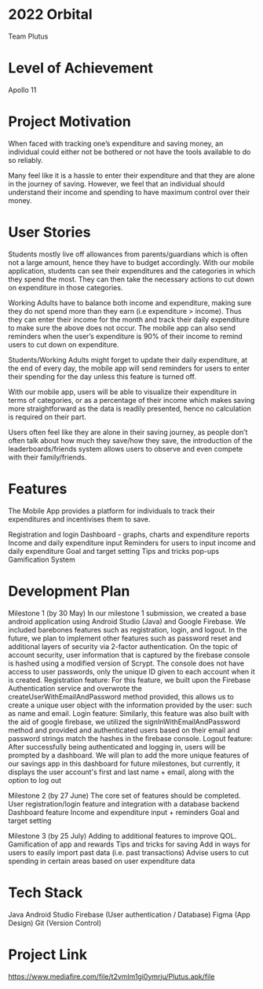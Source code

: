 # 2022 Orbital
Team Plutus

# Level of Achievement
Apollo 11

# Project Motivation
When faced with tracking one’s expenditure and saving money, an individual could either not be bothered or not have the tools available to do so reliably. 

Many feel like it is a hassle to enter their expenditure and that they are alone in the journey of saving. However, we feel that an individual should understand their income and spending to have maximum control over their money.

# User Stories
Students mostly live off allowances from parents/guardians which is often not a large amount, hence they have to budget accordingly. With our mobile application, students can see their expenditures and the categories in which they spend the most. They can then take the necessary actions to cut down on expenditure in those categories.

Working Adults have to balance both income and expenditure, making sure they do not spend more than they earn (i.e expenditure > income). Thus they can enter their income for the month and track their daily expenditure to make sure the above does not occur. The mobile app can also send reminders when the user’s expenditure is 90% of their income to remind users to cut down on expenditure.

Students/Working Adults might forget to update their daily expenditure, at the end of every day, the mobile app will send reminders for users to enter their spending for the day unless this feature is turned off.

With our mobile app, users will be able to visualize their expenditure in terms of categories, or as a percentage of their income which makes saving more straightforward as the data is readily presented, hence no calculation is required on their part.

Users often feel like they are alone in their saving journey, as people don’t often talk about how much they save/how they save, the introduction of the leaderboards/friends system allows users to observe and even compete with their family/friends.

# Features
The Mobile App provides a platform for individuals to track their expenditures and incentivises them to save.

Registration and login
Dashboard - graphs, charts and expenditure reports
Income and daily expenditure input
Reminders for users to input income and daily expenditure
Goal and target setting
Tips and tricks pop-ups
Gamification System


# Development Plan
Milestone 1 (by 30 May)
In our milestone 1 submission, we created a base android application using Android Studio (Java) and Google Firebase. We included barebones features such as registration, login, and logout. In the future, we plan to implement other features such as password reset and additional layers of security via 2-factor authentication.
On the topic of account security, user information that is captured by the firebase console is hashed using a modified version of Scrypt. The console does not have access to user passwords, only the unique ID given to each account when it is created.
Registration feature: 
For this feature, we built upon the Firebase Authentication service and overwrote the createUserWithEmailAndPassword method provided, this allows us to create a unique user object with the information provided by the user: such as name and email.
Login feature: 
Similarly, this feature was also built with the aid of google firebase, we utilized the signInWithEmailAndPassword method and provided and authenticated users based on their email and password strings match the hashes in the firebase console.
Logout feature:
After successfully being authenticated and logging in, users will be prompted by a dashboard. We will plan to add the more unique features of our savings app in this dashboard for future milestones, but currently, it displays the user account's first and last name + email, along with the option to log out

Milestone 2 (by 27 June)
The core set of features should be completed.
User registration/login feature and integration with a database backend
Dashboard feature
Income and expenditure input + reminders
Goal and target setting

Milestone 3 (by 25 July)
Adding to additional features to improve QOL.
Gamification of app and rewards
Tips and tricks for saving
Add in ways for users to easily import past data (i.e. past transactions)
Advise users to cut spending in certain areas based on user expenditure data

# Tech Stack
Java
Android Studio
Firebase (User authentication / Database)
Figma (App Design)
Git (Version Control)


# Project Link
https://www.mediafire.com/file/t2vmlm1gi0ymrju/Plutus.apk/file
